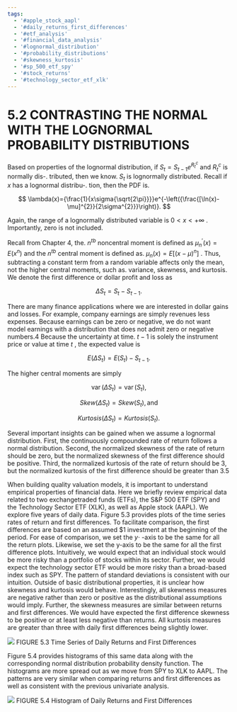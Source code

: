 ```yaml
---
tags:
  - '#apple_stock_aapl'
  - '#daily_returns_first_differences'
  - '#etf_analysis'
  - '#financial_data_analysis'
  - '#lognormal_distribution'
  - '#probability_distributions'
  - '#skewness_kurtosis'
  - '#sp_500_etf_spy'
  - '#stock_returns'
  - '#technology_sector_etf_xlk'
---
```

# 5.2 CONTRASTING THE NORMAL WITH THE LOGNORMAL PROBABILITY DISTRIBUTIONS

Based on properties of the lognormal distribution, if $S_{t}=S_{t-1}e^{R_{t}^{c}}$ and $R_{t}^{c}$ is normally dis-.
tributed, then we know. $S_{t}$ is lognormally distributed. Recall if $x$ has a lognormal distribu-.
tion, then the PDF is.

$$
\lambda(x)={\frac{1}{x\sigma{\sqrt{2\pi}}}}e^{-\left({\frac{[\ln(x)-\mu]^{2}}{2\sigma^{2}}}\right)}.
$$

Again, the range of a lognormally distributed variable is $0<x<+\infty$ . Importantly, zero is not included.

Recall from Chapter 4, the. $n^{t b}$ noncentral moment is defined as ${\mu_{n}}^{\prime}(x)=E(x^{n})$ and the $n^{t b}$ central moment is defined as. $\mu_{n}(x)=E[(x-\mu)^{n}]$ . Thus, subtracting a constant term from a random variable affects only the mean, not the higher central moments, such as. variance, skewness, and kurtosis. We denote the first difference or dollar profit and loss as

$$
\Delta S_{t}=S_{t}-S_{t-1}.
$$

There are many finance applications where we are interested in dollar gains and losses. For example, company earnings are simply revenues less expenses. Because earnings can be zero or negative, we do not want model earnings with a distribution that does not admit zero or negative numbers.4 Because the uncertainty at time. $t-1$ is solely the instrument price or value at time $t$ , the expected value is

$$
E(\Delta S_{t})=E(S_{t})-S_{t-1}.
$$

The higher central moments are simply

$$
\operatorname{var}(\Delta S_{t})=\operatorname{var}(S_{t}),
$$

$$
S k e w(\Delta S_{t})=S k e w(S_{t}),\mathrm{and}
$$

$$
K u r t o s i s(\Delta S_{t})=K u r t o s i s(S_{t}).
$$

Several important insights can be gained when we assume a lognormal distribution. First, the continuously compounded rate of return follows a normal distribution. Second, the normalized skewness of the rate of return should be zero, but the normalized skewness of the first difference should be positive. Third, the normalized kurtosis of the rate of return should be 3, but the normalized kurtosis of the first difference should be greater than 3.5

When building quality valuation models, it is important to understand empirical properties of financial data. Here we briefly review empirical data related to two exchangetraded funds (ETFs), the S&P 500 ETF (SPY) and the Technology Sector ETF (XLK), as well as Apple stock (AAPL). We explore five years of daily data. Figure 5.3 provides plots of the time series rates of return and first differences. To facilitate comparison, the first differences are based on an assumed $\$1$ investment at the beginning of the period. For ease of comparison, we set the $y\cdot$ -axis to be the same for all the return plots. Likewise, we set the y-axis to be the same for all the first difference plots. Intuitively, we would expect that an individual stock would be more risky than a portfolio of stocks within its sector. Further, we would expect the technology sector ETF would be more risky than a broad-based index such as SPY. The pattern of standard deviations is consistent with our intuition. Outside of basic distributional properties, it is unclear how skewness and kurtosis would behave. Interestingly, all skewness measures are negative rather than zero or positive as the distributional assumptions would imply. Further, the skewness measures are similar between returns and first differences. We would have expected the first difference skewness to be positive or at least less negative than returns. All kurtosis measures are greater than three with daily first differences being slightly lower.

![](images/6885aa8b13f918816473cbb048e12c379c069c735990aa3462194384c11a27b0.jpg)
FIGURE 5.3 Time Series of Daily Returns and First Differences

Figure 5.4 provides histograms of this same data along with the corresponding normal distribution probability density function. The histograms are more spread out as we move from SPY to XLK to AAPL. The patterns are very similar when comparing returns and first differences as well as consistent with the previous univariate analysis.

![](images/2d6d024d9d953fc28ea9f53a1358431aa80fa7dac7005c2a4c9bb9e78316d4ae.jpg)
FIGURE 5.4 Histogram of Daily Returns and First Differences
